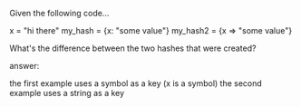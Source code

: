 

Given the following code...

x = "hi there"
my_hash = {x: "some value"}
my_hash2 = {x => "some value"}

What's the difference between the two hashes that were created?


answer:

the first example uses a symbol as a key (x is a symbol)
the second example uses a string as a key